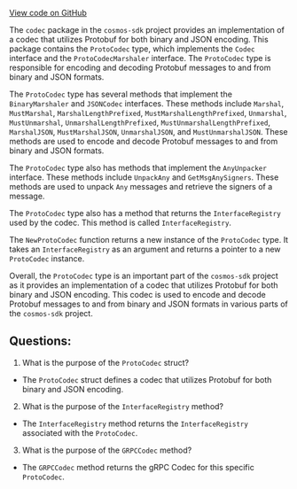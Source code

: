 [View code on GitHub](https://github.com/cosmos/cosmos-sdk.git/codec/proto_codec.go)

The `codec` package in the `cosmos-sdk` project provides an implementation of a codec that utilizes Protobuf for both binary and JSON encoding. This package contains the `ProtoCodec` type, which implements the `Codec` interface and the `ProtoCodecMarshaler` interface. The `ProtoCodec` type is responsible for encoding and decoding Protobuf messages to and from binary and JSON formats.

The `ProtoCodec` type has several methods that implement the `BinaryMarshaler` and `JSONCodec` interfaces. These methods include `Marshal`, `MustMarshal`, `MarshalLengthPrefixed`, `MustMarshalLengthPrefixed`, `Unmarshal`, `MustUnmarshal`, `UnmarshalLengthPrefixed`, `MustUnmarshalLengthPrefixed`, `MarshalJSON`, `MustMarshalJSON`, `UnmarshalJSON`, and `MustUnmarshalJSON`. These methods are used to encode and decode Protobuf messages to and from binary and JSON formats.

The `ProtoCodec` type also has methods that implement the `AnyUnpacker` interface. These methods include `UnpackAny` and `GetMsgAnySigners`. These methods are used to unpack `Any` messages and retrieve the signers of a message.

The `ProtoCodec` type also has a method that returns the `InterfaceRegistry` used by the codec. This method is called `InterfaceRegistry`.

The `NewProtoCodec` function returns a new instance of the `ProtoCodec` type. It takes an `InterfaceRegistry` as an argument and returns a pointer to a new `ProtoCodec` instance.

Overall, the `ProtoCodec` type is an important part of the `cosmos-sdk` project as it provides an implementation of a codec that utilizes Protobuf for both binary and JSON encoding. This codec is used to encode and decode Protobuf messages to and from binary and JSON formats in various parts of the `cosmos-sdk` project.
## Questions: 
 1. What is the purpose of the `ProtoCodec` struct?
- The `ProtoCodec` struct defines a codec that utilizes Protobuf for both binary and JSON encoding.

2. What is the purpose of the `InterfaceRegistry` method?
- The `InterfaceRegistry` method returns the `InterfaceRegistry` associated with the `ProtoCodec`.

3. What is the purpose of the `GRPCCodec` method?
- The `GRPCCodec` method returns the gRPC Codec for this specific `ProtoCodec`.